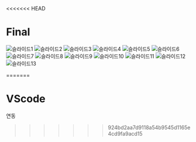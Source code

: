 <<<<<<< HEAD
# Final

![슬라이드1](https://github.com/IoT-IoTeam/IoTeam/assets/93089183/06b13881-d825-4cb6-989a-1011828d9f1c)
![슬라이드2](https://github.com/IoT-IoTeam/IoTeam/assets/93089183/cb7c6576-a7d5-48d7-a795-b6fb73b8b034)
![슬라이드3](https://github.com/IoT-IoTeam/IoTeam/assets/93089183/6a9bbc78-fe3f-4946-92a2-62e85f2f50df)
![슬라이드4](https://github.com/IoT-IoTeam/IoTeam/assets/93089183/dbbcd0f1-5d8a-4e04-bc54-90062e1593e9)
![슬라이드5](https://github.com/IoT-IoTeam/IoTeam/assets/93089183/60178ce1-e9fe-4508-9e7e-8a90b065b83d)
![슬라이드6](https://github.com/IoT-IoTeam/IoTeam/assets/93089183/68310d3d-aed2-49b2-9311-81d9769e8d15)
![슬라이드7](https://github.com/IoT-IoTeam/IoTeam/assets/93089183/efc68587-9933-498e-b6da-4b7fe04fd948)
![슬라이드8](https://github.com/IoT-IoTeam/IoTeam/assets/93089183/dfdb3c3e-4d70-43bb-940d-839aec3db655)
![슬라이드9](https://github.com/IoT-IoTeam/IoTeam/assets/93089183/10af232f-3506-4fb2-bc1a-b827a43f43f2)
![슬라이드10](https://github.com/IoT-IoTeam/IoTeam/assets/93089183/a48fcb0e-4cd1-44a8-ac23-82050d993682)
![슬라이드11](https://github.com/IoT-IoTeam/IoTeam/assets/93089183/753e68ea-f097-463b-827f-888f823d2ce9)
![슬라이드12](https://github.com/IoT-IoTeam/IoTeam/assets/93089183/284bbed9-6994-4190-9578-bf9e0effa5b5)
![슬라이드13](https://github.com/IoT-IoTeam/IoTeam/assets/93089183/ad89b217-1933-476d-bdf6-f8082d029f72)

=======
# VScode
연동
>>>>>>> 924bd2aa7d9118a54b9545d1165e4cd9fa9acd15
